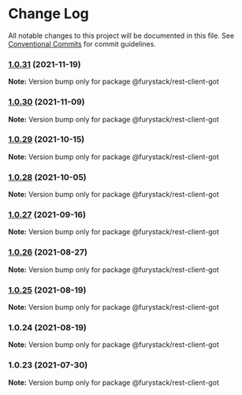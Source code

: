 # Change Log

All notable changes to this project will be documented in this file.
See [Conventional Commits](https://conventionalcommits.org) for commit guidelines.

### [1.0.31](https://github.com/furystack/furystack/compare/@furystack/rest-client-got@1.0.30...@furystack/rest-client-got@1.0.31) (2021-11-19)

**Note:** Version bump only for package @furystack/rest-client-got






### [1.0.30](https://github.com/furystack/furystack/compare/@furystack/rest-client-got@1.0.29...@furystack/rest-client-got@1.0.30) (2021-11-09)

**Note:** Version bump only for package @furystack/rest-client-got






### [1.0.29](https://github.com/furystack/furystack/compare/@furystack/rest-client-got@1.0.28...@furystack/rest-client-got@1.0.29) (2021-10-15)

**Note:** Version bump only for package @furystack/rest-client-got






### [1.0.28](https://github.com/furystack/furystack/compare/@furystack/rest-client-got@1.0.27...@furystack/rest-client-got@1.0.28) (2021-10-05)

**Note:** Version bump only for package @furystack/rest-client-got






### [1.0.27](https://github.com/furystack/furystack/compare/@furystack/rest-client-got@1.0.26...@furystack/rest-client-got@1.0.27) (2021-09-16)

**Note:** Version bump only for package @furystack/rest-client-got






### [1.0.26](https://github.com/furystack/furystack/compare/@furystack/rest-client-got@1.0.25...@furystack/rest-client-got@1.0.26) (2021-08-27)

**Note:** Version bump only for package @furystack/rest-client-got






### [1.0.25](https://github.com/furystack/furystack/compare/@furystack/rest-client-got@1.0.24...@furystack/rest-client-got@1.0.25) (2021-08-19)

**Note:** Version bump only for package @furystack/rest-client-got






### 1.0.24 (2021-08-19)

**Note:** Version bump only for package @furystack/rest-client-got






### 1.0.23 (2021-07-30)

**Note:** Version bump only for package @furystack/rest-client-got
